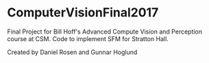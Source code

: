 # ComputerVisionFinal2017
Final Project for Bill Hoff's Advanced Compute Vision and Perception course at CSM. Code to implement SFM for Stratton Hall.

Created by Daniel Rosen and Gunnar Hoglund
